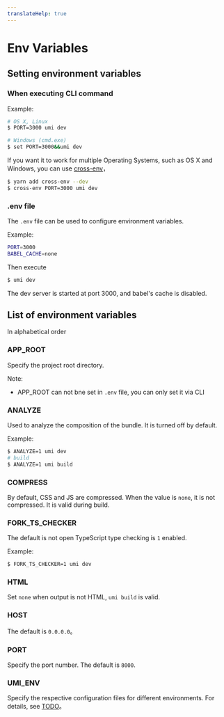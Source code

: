 ```yaml
---
translateHelp: true
---
```


# Env Variables

## Setting environment variables

### When executing CLI command

Example:

```bash
# OS X, Linux
$ PORT=3000 umi dev

# Windows (cmd.exe)
$ set PORT=3000&&umi dev
```

If you want it to work for multiple Operating Systems, such as OS X and Windows, you can use [cross-env](https://github.com/kentcdodds/cross-env)，

```bash
$ yarn add cross-env --dev
$ cross-env PORT=3000 umi dev
```

### .env file

The `.env` file can be used to configure environment variables.

Example:

```bash
PORT=3000
BABEL_CACHE=none
```

Then execute

```bash
$ umi dev
```

The dev server is started at port 3000, and babel's cache is disabled.

## List of environment variables

In alphabetical order

### APP\_ROOT

Specify the project root directory.

Note:

* APP\_ROOT can not bne set in `.env` file, you can only set it via CLI

### ANALYZE

Used to analyze the composition of the bundle. It is turned off by default.

Example:

```bash
$ ANALYZE=1 umi dev
# build
$ ANALYZE=1 umi build
```

### COMPRESS

By default, CSS and JS are compressed. When the value is `none`, it is not compressed. It is valid during build.

### FORK_TS_CHECKER

The default is not open TypeScript type checking is `1` enabled. 

Example:

```bash
$ FORK_TS_CHECKER=1 umi dev
```

### HTML

Set `none` when output is not HTML, `umi build` is valid.

### HOST

The default is `0.0.0.0`。

### PORT

Specify the port number. The default is `8000`.

### UMI\_ENV

Specify the respective configuration files for different environments. For details, see [TODO](TODO)。
